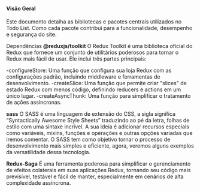 #### Visão Geral

Este documento detalha as bibliotecas e pacotes centrais utilizados no Todo List. Como cada pacote contribui para a funcionalidade, desempenho e segurança do site.

Dependências
**@reduxjs/toolkit**
O Redux Toolkit é uma biblioteca oficial do Redux que fornece um conjunto de utilitários poderosos para tornar o Redux mais fácil de usar. Ele inclui três partes principais:

-configureStore: Uma função que configura sua loja Redux com as configurações padrão, incluindo middleware e ferramentas de desenvolvimento.
-createSlice: Uma função que permite criar "slices" de estado Redux com menos código, definindo reducers e actions em um único lugar.
-createAsyncThunk: Uma função para simplificar o tratamento de ações assíncronas.

**sass**
O SASS é uma linguagem de extensão do CSS, a sigla significa “Syntactically Awesome Style Sheets” traduzindo ao pé da letra, folhas de estilo com uma sintaxe incrível. A sua ideia é adicionar recursos especiais como variáveis, mixins, funções e operações e outras opções variadas que iremos comentar. O SASS tem como objetivo tornar o processo de desenvolvimento mais simples e eficiente, agora, veremos alguns exemplos da versatilidade dessa tecnologia.

**Redux-Saga**
É uma ferramenta poderosa para simplificar o gerenciamento de efeitos colaterais em suas aplicações Redux, tornando seu código mais previsível, testável e fácil de manter, especialmente em cenários de alta complexidade assíncrona.
